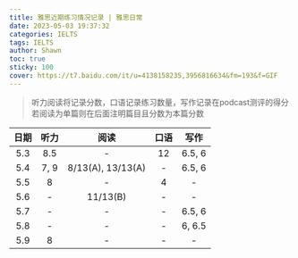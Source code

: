 ```yaml
---
title: 雅思近期练习情况记录 | 雅思日常
date: 2023-05-03 19:37:32
categories: IELTS
tags: IELTS
author: Shawn
toc: true
sticky: 100
cover: https://t7.baidu.com/it/u=4138158235,3956816634&fm=193&f=GIF
---
```


>听力阅读将记录分数，口语记录练习数量，写作记录在podcast测评的得分</br>若阅读为单篇则在后面注明篇目且分数为本篇分数

| 日期 | 听力 | 阅读 | 口语 | 写作 |
| :---: | :---: | :---: | :---: | :---: |
| 5.3 | 8.5 | - | 12 | 6.5, 6 |
| 5.4 | 7, 9 | 8/13(A), 13/13(A) | - | 6.5, 6 |
| 5.5 | 8 | - | 4 | - |
| 5.6 | - | 11/13(B) | - | - |
| 5.7 | - | - | - | 6.5, 6 |
| 5.8 | - | - | - | 6, 6.5 |
| 5.9 | 8 | - | - | - |
 
